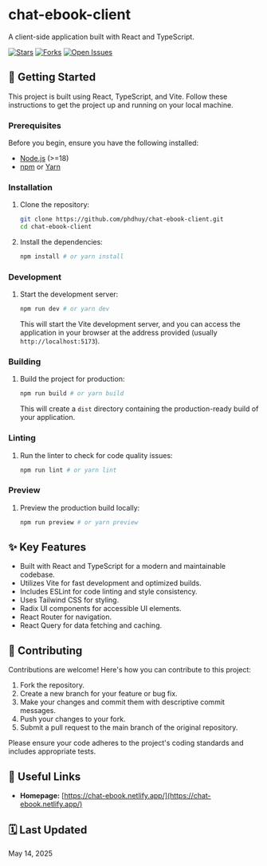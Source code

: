 
# chat-ebook-client

A client-side application built with React and TypeScript.

[![Stars](https://img.shields.io/github/stars/phdhuy/chat-ebook-client?style=social)](https://github.com/phdhuy/chat-ebook-client)
[![Forks](https://img.shields.io/github/forks/phdhuy/chat-ebook-client?style=social)](https://github.com/phdhuy/chat-ebook-client)
[![Open Issues](https://img.shields.io/github/issues/phdhuy/chat-ebook-client)](https://github.com/phdhuy/chat-ebook-client/issues)

## 🚀 Getting Started

This project is built using React, TypeScript, and Vite. Follow these instructions to get the project up and running on your local machine.

### Prerequisites

Before you begin, ensure you have the following installed:

-   [Node.js](https://nodejs.org/) (>=18)
-   [npm](https://www.npmjs.com/) or [Yarn](https://yarnpkg.com/)

### Installation

1.  Clone the repository:

    ```bash
    git clone https://github.com/phdhuy/chat-ebook-client.git
    cd chat-ebook-client
    ```

2.  Install the dependencies:

    ```bash
    npm install # or yarn install
    ```

### Development

1.  Start the development server:

    ```bash
    npm run dev # or yarn dev
    ```

    This will start the Vite development server, and you can access the application in your browser at the address provided (usually `http://localhost:5173`).

### Building

1.  Build the project for production:

    ```bash
    npm run build # or yarn build
    ```

    This will create a `dist` directory containing the production-ready build of your application.

### Linting

1.  Run the linter to check for code quality issues:

    ```bash
    npm run lint # or yarn lint
    ```

### Preview

1.  Preview the production build locally:

    ```bash
    npm run preview # or yarn preview
    ```

## ✨ Key Features

-   Built with React and TypeScript for a modern and maintainable codebase.
-   Utilizes Vite for fast development and optimized builds.
-   Includes ESLint for code linting and style consistency.
-   Uses Tailwind CSS for styling.
-   Radix UI components for accessible UI elements.
-   React Router for navigation.
-   React Query for data fetching and caching.

## 🤝 Contributing

Contributions are welcome! Here's how you can contribute to this project:

1.  Fork the repository.
2.  Create a new branch for your feature or bug fix.
3.  Make your changes and commit them with descriptive commit messages.
4.  Push your changes to your fork.
5.  Submit a pull request to the main branch of the original repository.

Please ensure your code adheres to the project's coding standards and includes appropriate tests.

## 🔗 Useful Links

-   **Homepage:** [https://chat-ebook.netlify.app/](https://chat-ebook.netlify.app/)

## 🗓️ Last Updated

May 14, 2025
```